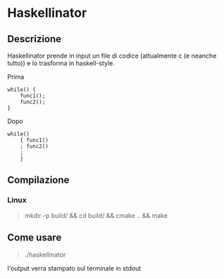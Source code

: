 # Haskellinator

## Descrizione

Haskellinator prende in input un file di codice (attualmente c (e neanche tutto)) e lo trasforma in haskell-style.


Prima

    while() {
        func1();
        func2();
    }

Dopo

    while()
        { func1()
        ; func2()
        ;
        }


## Compilazione

### Linux

> mkdir -p build/ && cd build/ && cmake .. && make

## Come usare

> ./haskellinator <FILE>

l'output verra stampato sul terminale in stdout
